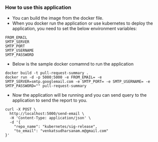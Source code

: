### How to use this application

- You can build the image from the docker file.
- When you docker run the application or use kubernetes to deploy the application, you need to set the below environment variables:
```
FROM_EMAIL
SMTP_SERVER
SMTP_PORT
SMTP_USERNAME
SMTP_PASSWORD
```
- Below is the sample docker comamnd to run the application
```
docker build -t pull-request-summary .
docker run -d -p 5000:5000 -e FROM_EMAIL= -e SMTP_SERVER=smtp.googlemail.com -e SMTP_PORT= -e SMTP_USERNAME= -e SMTP_PASSWORD="" pull-request-summary
```
- Now the application will be running and you can send query to the application to send the report to you.

```
curl -X POST \
  http://localhost:5000/send-email \
  -H 'Content-Type: application/json' \
  -d '{
    "repo_name": "kubernetes/sig-release",
    "to_email": "venkatsudharsanam.m@gmail.com"
}'
```